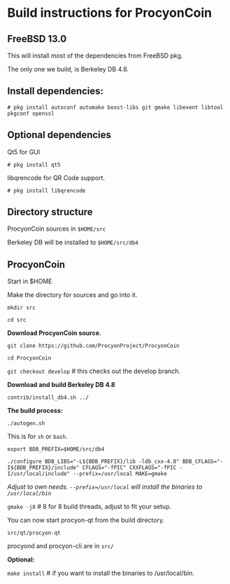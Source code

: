Build instructions for ProcyonCoin 
=================================
FreeBSD 13.0
---------------------------------
This will install most of the dependencies from FreeBSD pkg.

The only one we build, is Berkeley DB 4.8.


Install dependencies:
----------------------------
`# pkg install autoconf automake boost-libs git gmake libevent libtool pkgconf openssl
`

Optional dependencies
----------------------
Qt5 for GUI

`# pkg install qt5`

libqrencode for QR Code support.

`# pkg install libqrencode`


Directory structure
------------------
ProcyonCoin sources in `$HOME/src`

Berkeley DB will be installed to `$HOME/src/db4`


ProcyonCoin
------------------

Start in $HOME

Make the directory for sources and go into it.

`mkdir src`

`cd src`

__Download ProcyonCoin source.__

`git clone https://github.com/ProcyonProject/ProcyonCoin`

`cd ProcyonCoin`

`git checkout develop` # this checks out the develop branch.

__Download and build Berkeley DB 4.8__

`contrib/install_db4.sh ../`

__The build process:__

`./autogen.sh`

This is for `sh` or `bash`. 

`export BDB_PREFIX=$HOME/src/db4`

`./configure BDB_LIBS="-L${BDB_PREFIX}/lib -ldb_cxx-4.8" BDB_CFLAGS="-I${BDB_PREFIX}/include" CFLAGS="-fPIC" CXXFLAGS="-fPIC -I/usr/local/include" --prefix=/usr/local MAKE=gmake`

_Adjust to own needs. `--prefix=/usr/local` will install the binaries to `/usr/local/bin`_


`gmake -j8`  # 8 for 8 build threads, adjust to fit your setup.

You can now start procyon-qt from the build directory.

`src/qt/procyon-qt`

procyond and procyon-cli are in `src/`


__Optional:__

`make install`  # if you want to install the binaries to /usr/local/bin.





